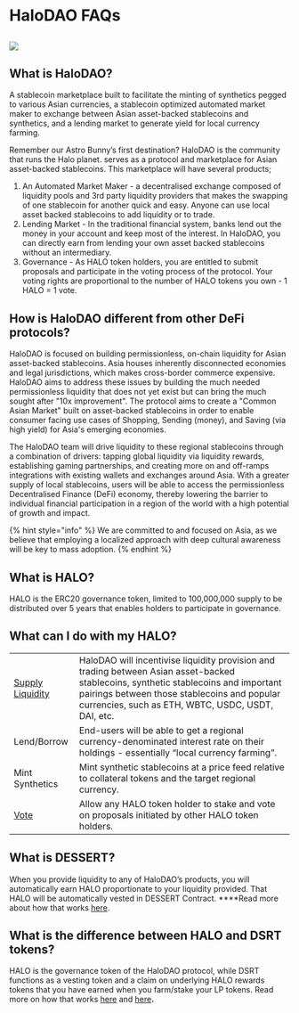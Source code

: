 # HaloDAO FAQs

## 

![](https://lh3.googleusercontent.com/TO_yQSjPCWh52h84qG8gsX315_8SsKgrT06IUlk6Z1EFBTOk1sJHBSDx5wGEjfbGWWvt9qWGoVpkbUb7AumCZxr6mcbIMyXvWPk94j52K2BCDulS3cgRkNOF30iR-bnCO8Gojx3M)

## What is HaloDAO?



A stablecoin marketplace built to facilitate the minting of synthetics pegged to various Asian currencies, a stablecoin optimized automated market maker to exchange between Asian asset-backed stablecoins and synthetics, and a lending market to generate yield for local currency farming.

Remember our Astro Bunny’s first destination? HaloDAO is the community that runs the Halo planet. serves as a protocol and marketplace for Asian asset-backed stablecoins. This marketplace will have several products;

1. An Automated Market Maker - a decentralised exchange composed of liquidity pools and 3rd party liquidity providers that makes the swapping of one stablecoin for another quick and easy. Anyone can use local asset backed stablecoins to add liquidity or to trade.
2. Lending Market - In the traditional financial system, banks lend out the money in your account and keep most of the interest. In HaloDAO, you can directly earn from lending your own asset backed stablecoins without an intermediary.
3. Governance - As HALO token holders, you are entitled to submit proposals and participate in the voting process of the protocol. Your voting rights are proportional to the number of HALO tokens you own - 1 HALO = 1 vote.

## How is HaloDAO different from other DeFi protocols?

HaloDAO is focused on building permissionless, on-chain liquidity for Asian asset-backed stablecoins. Asia houses inherently disconnected economies and legal jurisdictions, which makes cross-border commerce expensive. HaloDAO aims to address these issues by building the much needed permissionless liquidity that does not yet exist but can bring the much sought after "10x improvement". The protocol aims to create a "Common Asian Market" built on asset-backed stablecoins in order to enable consumer facing use cases of Shopping, Sending \(money\), and Saving \(via high yield\) for Asia's emerging economies. 

The HaloDAO team will drive liquidity to these regional stablecoins through a combination of drivers: tapping global liquidity via liquidity rewards, establishing gaming partnerships, and creating more on and off-ramps integrations with existing wallets and exchanges around Asia. With a greater supply of local stablecoins, users will be able to access the permissionless Decentralised Finance \(DeFi\) economy, thereby lowering the barrier to individual financial participation in a region of the world with a high potential of growth and impact. 

{% hint style="info" %}
We are committed to and focused on Asia,  as we believe that employing a localized approach with deep cultural awareness will be key to mass adoption.
{% endhint %}

## What is HALO?

HALO is the ERC20 governance token, limited to 100,000,000 supply to be distributed over 5 years that enables holders to participate in governance.  


## What can I do with my HALO?

|  |  |
| :--- | :--- |
| [Supply Liquidity](../../v0-guide/untitled.md) | HaloDAO will incentivise liquidity provision and trading between Asian asset-backed stablecoins, synthetic stablecoins and important pairings between those stablecoins and popular currencies, such as ETH, WBTC, USDC, USDT, DAI, etc. |
| Lend/Borrow | End-users will be able to get a regional currency-denominated interest rate on their holdings - essentially “local currency farming”.  |
| Mint Synthetics | Mint synthetic stablecoins at a price feed relative to collateral tokens and the target regional currency.  |
| [Vote](../../v0-guide/how-to-vote.md) | Allow any HALO token holder to stake and vote on proposals initiated by other HALO token holders.  |

## What is DESSERT?

When you provide liquidity to any of HaloDAO’s products, you will automatically earn HALO proportionate to your liquidity provided. That HALO will be automatically vested in DESSERT Contract. ****Read more about how that works [here](../../v0-guide/how-vesting-works.md).

## **What is the difference between HALO and DSRT tokens?**

HALO is the governance token of the HaloDAO protocol, while DSRT functions as a vesting token and a claim on underlying  HALO rewards tokens that you have earned when you farm/stake your LP tokens. Read more on how that works [here](../../v0-guide/how-to-farm.md) and [here](../../v0-guide/how-vesting-works.md)**.**  





